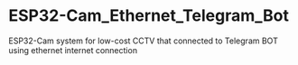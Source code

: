 # ESP32-Cam_Ethernet_Telegram_Bot
ESP32-Cam system for low-cost CCTV that connected to Telegram BOT using ethernet internet connection

